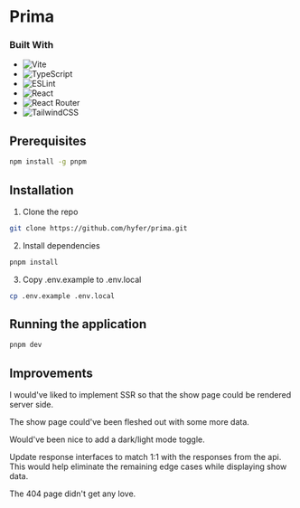# Prima

### Built With

- ![Vite](https://img.shields.io/badge/vite-%23646CFF.svg?style=for-the-badge&logo=vite&logoColor=white)
- ![TypeScript](https://img.shields.io/badge/typescript-%23007ACC.svg?style=for-the-badge&logo=typescript&logoColor=white)
- ![ESLint](https://img.shields.io/badge/ESLint-4B3263?style=for-the-badge&logo=eslint&logoColor=white)
- ![React](https://img.shields.io/badge/react-%2320232a.svg?style=for-the-badge&logo=react&logoColor=%2361DAFB)
- ![React Router](https://img.shields.io/badge/React_Router-CA4245?style=for-the-badge&logo=react-router&logoColor=white)
- ![TailwindCSS](https://img.shields.io/badge/tailwindcss-%2338B2AC.svg?style=for-the-badge&logo=tailwind-css&logoColor=white)

## Prerequisites

```sh
npm install -g pnpm
```

## Installation

1. Clone the repo

```sh
git clone https://github.com/hyfer/prima.git
```

2. Install dependencies

```sh
pnpm install
```

3. Copy .env.example to .env.local

```sh
cp .env.example .env.local
```

## Running the application

```sh
pnpm dev
```

## Improvements

I would've liked to implement SSR so that the show page could be rendered server side.

The show page could've been fleshed out with some more data.

Would've been nice to add a dark/light mode toggle.

Update response interfaces to match 1:1 with the responses from the api. This would help eliminate the remaining edge cases while displaying show data.

The 404 page didn't get any love.

